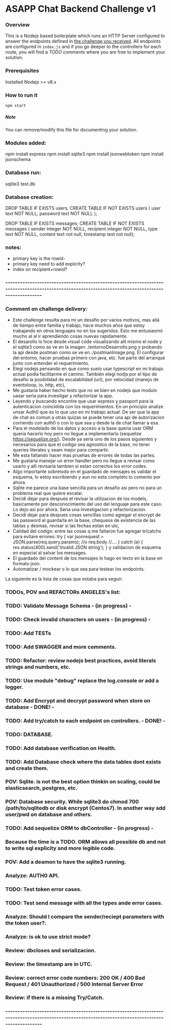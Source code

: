 # ASAPP Chat Backend Challenge v1
### Overview
This is a Nodejs based boilerplate which runs an HTTP Server configured to answer the endpoints defined in 
[the challenge you received](https://backend-challenge.asapp.engineering/).
All endpoints are configured in `index.js` and if you go deeper to the controllers
for each route, you will find a *TODO* comments where you are free to implement your solution.

### Prerequisites

Installed Nodejs >= v8.x

### How to run it

```
npm start
```

##### Note
You can remove/modify this file for documenting your solution.

### Modules added:
npm install express
npm install sqlite3
npm install jsonwebtoken
npm install jsonschema

### Database run:
sqlite3 test.db 

### Database creation:
DROP TABLE IF EXISTS users;
CREATE TABLE IF NOT EXISTS users (
	user text NOT NULL,
	password text NOT NULL
);

DROP TABLE IF EXISTS messages;
CREATE TABLE IF NOT EXISTS messages (
	sender integer NOT NULL,
  recipient integer NOT NULL,
	type text NOT NULL,
	content text not null,
	timestamp text not null);
  
  ### notes:
  - primary key is the rowid- 
  - primary key need to add explicity?
  - index on recipient+rowid?

### -------------------------------------------------------------------------------------------------------------------------------------------------
### Comment on challenge delivery:
- Este challenge resulta para mi un desafio por varios motivos, mas allá de tiempo entre familia y trabajo, hace muchos años que estoy trabajando en otros
 lenguajes no en los sugeridos. Esto me entusiasmó mucho al al ir aprendiendo cosas nuevas rapidamente.
- El desarollo lo hice desde visual code visualizando alli mismo el node y el sqlite3 como se ve en la imagen ./entornoDesarrollo.png y probando la api 
desde postman como se ve en ./postmanImage.png. El configurar del entorno, hacer pruebas primero con java, etc. fue parte del arranque junto con entender el requerimiento.
- Elegí nodejs pensando en que como suelo usar typescript en mi trabajo actual podía facilitarme el camino. También elegí nodjs por el tipo de desafio 
la posibilidad de escalabilidad (url), por velocidad (manejo de eventoloop, io, http, etc),  
- Me gustaria haber hecho tests que no se bien en nodejs que modulo uasar seria para invesitgar y refactorizar la app.
- Leyendo y buscando encontre que usar express y passport para la autenticacion coincidida con los requerimientos. En un principio analize unsar Auth0 que es lo que
uso en mi trabajo actual. De ser que la app de chat es comun a otras quizas se puede tener una api de autorizacion corriendo con auth0 o con lo que sea y desde la de
chat llamar a esa.
- Para el modelado de los datos y acceso a la base queria usar ORM queria hacerlo hoy pero no llegue a implementarlo (sequelize https://sequelize.org/).
Desde ya seria uno de los pasos siguientes y necesarios para que el codigo sea agnostico de la base, no tener queries literales y seam mejor para compartir.
- Me esta faltando hacer mas pruehas de errores de todas las partes.
- Me gustaria manejar un error handler pero no llegue a revisar como usarlo y alli revisaria tambien si estan correctos los error codes.
- Algo importante sobretodo en el guardado de mensajes es validar el esquema, lo estoy escribiendo y aun no esta completo lo comento por ahora.
- Sqlite me parece una base sencilla para un desafio asi pero no para un problema real que quiere escalar.
- Decidi dejar para despues el revisar la utilizacion de los models, basicamente por desconocimiento del uso del lenguaje para este caso. Lo dejo asi por ahora. 
Seria una investigacion y refactorizacion.
- Decidi dejar para despues cosas sencillas como agregar el encrypt de las password al guardarla en la base, chequeos de existencia de las tablas y desmas, revisar si las fechas estan en utc, 
- Calidad del codigo: entre las cosas q me faltaron fue agregar tr/catchs para evitare errores:
    try {
        var jsonrequest = JSON.parse(req.query.params); //o req.body
        //....
      } catch (e) {
        res.status(400).send('Invalid JSON string');
      }
  y validacion de esquema en especial al salvar los messages.
- El guardado del content de los mensajes lo hago en texto en la base en formato json.
- Automatizar / mockear o lo que sea para testear los endpoints.

La siguiente es la lista de cosas que estaba para seguir:
### TODOs, POV and REFACTORs ANGELES's list:
  ### TODO: Validate Message Schema  - (in progress) -
  ### TODO: Check invalid characters on users - (in progress) -
  ### TODO: Add TESTs
  ### TODO: Add SWAGGER and more comments.
  ### TODO: Refactor: review nodejs best practices, avoid literals strings and numbers, etc. 
  ### TODO: Use module "debug" replace the log.console or add a logger.
  ### TODO: Add Encrypt and decrypt password when store on database - DONE! -
  ### TODO: Add try/catch to each endpoint on controllers. - DONE! -
  ### TODO: DATABASE.
  ### TODO: Add database verification on Health.
  ###   TODO: Add Database check where the data tables dont exists and create them.
  ###   POV: Sqlite. is not the best option thinkin on scaling, could be elasticsearch, postgres, etc.
  ###   POV: Database security. While sqlite3 do chmod 700 /path/to/sqlitedb or disk encrypt (Centos7). In another way add user/pwd on database and others.
  ###   TODO: Add sequelize ORM to dbController - (in progress) -
  ###      Because the time is a TODO. ORM allows all possible db and not to write sql explicity and more legible code.
  ###   POV: Add a deamon to have the sqlite3 running.
  ### Analyze: AUTH0 API.
  ### TODO: Test token error cases.
  ### TODO: Test send message with all the types ande error cases.
  ### Analyze: Should I compare the sender/reciept parameters with the token user?.
  ### Analyze: is ok to use strict mode?
  ### Review: dbcloses and serializacion.
  ### Review: the timestamp are in UTC.
  ### Review: correct error code numbers: 200	OK / 400 Bad Request / 401 Unauthorized / 500	Internal Server Error
  ### Review: if there is a missing Try/Catch.
  ### -------------------------------------------------------------------------------------------------------------------------------------------------